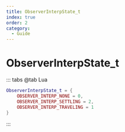 ```yaml
---
title: ObserverInterpState_t
index: true
order: 2
category:
  - Guide
---
```


# ObserverInterpState_t
::: tabs
@tab Lua
```lua
ObserverInterpState_t = {
    OBSERVER_INTERP_NONE = 0,
    OBSERVER_INTERP_SETTLING = 2,
    OBSERVER_INTERP_TRAVELING = 1
}
```
:::